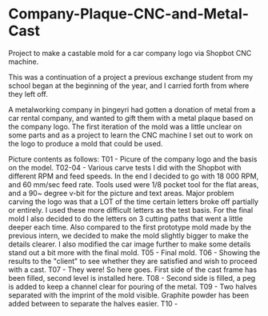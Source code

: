 # Company-Plaque-CNC-and-Metal-Cast
Project to make a castable mold for a car company logo via Shopbot CNC machine.


This was a continuation of a project a previous exchange student from my school began at the beginning of the year, and I carried forth from where they left off.

A metalworking company in þingeyri had gotten a donation of metal from a car rental company, and wanted to gift them with a metal plaque based on the company logo. The first iteration of the mold was a little unclear on some parts and as a project to learn the CNC machine I set out to work on the logo to produce a mold that could be used.

Picture contents as follows:
T01 - Picure of the company logo and the basis on the model.
T02-04 - Various carve tests I did with the Shopbot with different RPM and feed speeds. In the end I decided to go with 18 000 RPM,
and 60 mm/sec feed rate. Tools used were 1/8 pocket tool for the flat areas, and a 90~ degree v-bit for the picture and text areas.
Major problem carving the logo was that a LOT of the time certain letters broke off partially or entirely. I used these more difficult letters as the test basis. For the final mold I also decided to do the letters on 3 cutting paths that went a little deeper each time. Also compared to the first prototype mold made by the previous intern, we decided to make the mold slightly bigger to make the details clearer. I also modified the car image further to make some details stand out a bit more with the final mold.
T05 - Final mold.
T06 - Showing the results to the "client" to see whether they are satisfied and wish to proceed with a cast.
T07 - They were! So here goes. First side of the cast frame has been filled, second level is installed here.
T08 - Second side is filled, a peg is added to keep a channel clear for pouring of the metal.
T09 - Two halves separated with the imprint of the mold visible. Graphite powder has been added between to separate the halves easier.
T10 - 
